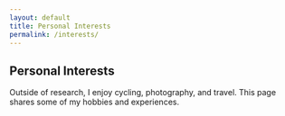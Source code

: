 ```yaml
---
layout: default
title: Personal Interests
permalink: /interests/
---
```


<h2>Personal Interests</h2>
<p>Outside of research, I enjoy cycling, photography, and travel. This page shares some of my hobbies and experiences.</p>
